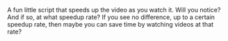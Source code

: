 A fun little script that speeds up the video as you watch it.
Will you notice?
And if so, at what speedup rate?
If you see no difference, up to a certain speedup rate, then maybe you can save time by watching videos at that rate?


